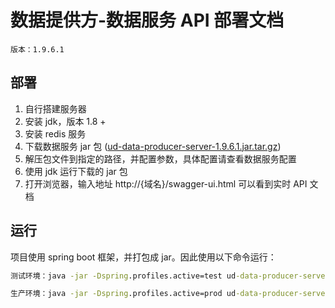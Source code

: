 
# 数据提供方-数据服务 API 部署文档

```plaintext
版本：1.9.6.1
```

## 部署

1. 自行搭建服务器
2. 安装 jdk，版本 1.8 +
3. 安装 redis 服务
4. 下载数据服务 jar 包 ([ud-data-producer-server-1.9.6.1.jar.tar.gz](ud-data-producer-server-1.9.6.1.jar.tar.gz?raw=true))
5. 解压包文件到指定的路径，并配置参数，具体配置请查看数据服务配置
6. 使用 jdk 运行下载的 jar 包
7. 打开浏览器，输入地址 http://{域名}/swagger-ui.html 可以看到实时 API 文档

## 运行

项目使用 spring boot 框架，并打包成 jar。因此使用以下命令运行：

```cmd
测试环境：java -jar -Dspring.profiles.active=test ud-data-producer-server-1.9.6.1.jar

生产环境：java -jar -Dspring.profiles.active=prod ud-data-producer-server-1.9.6.1.jar
```
